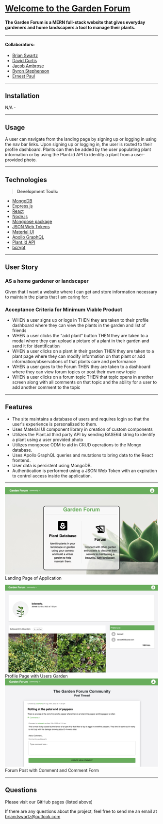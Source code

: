# [Welcome to the Garden Forum](https://gardenforum.herokuapp.com/)

#### The Garden Forum is a MERN full-stack website that gives everyday gardeners and home landscapers a tool to manage their plants.  

---

#### Collaborators:
*  [Brian Swartz](https://github.com/bdswartz)
*  [David Curtis](https://github.com/DavidebCurtis)
*  [Jacob Ambrose](https://github.com/jambrose0)
*  [Byron Stephenson](https://github.com/byron4455)
*  [Ernest Paul](https://github.com/Ernestpaul88)

---

## Installation
N/A - 

---

## Usage
A user can navigate from the landing page by signing up or logging in using the nav bar links.  Upon signing up or logging in, the user is routed to their profile dashboard.  Plants can then be added by the user populating plant information or by using the Plant.id API to identify a plant from a user-provided photo.

---

## Technologies

> <b>Development Tools:</b>
  * [MongoDB](https://www.mongodb.com/)
  * [Express.js](https://www.npmjs.com/package/express)
  * [React](https://reactjs.org/)
  * [Node.js](https://nodejs.org/en/)
  * [Mongoose package](https://www.npmjs.com/package/mongoose)
  * [JSON Web Tokens](https://www.npmjs.com/package/express-handlebars)
  * [Material UI](https://mui.com/)
  * [Apollo GraphQL](https://www.npmjs.com/package/apollo-graphql)
  * [Plant.id API](https://web.plant.id/)
  * [bcrypt](https://www.npmjs.com/package/bcrypt)

  ---

## User Story
### AS a home gardener or landscaper

Given that I want a website where I can get and store information necessary to maintain the plants that I am caring for:

### Acceptance Criteria for Minimum Viable Product

*  WHEN a user signs up or logs in
    THEN they are taken to their profile dashboard where they can view the plants in the garden and list of friends
*  WHEN a user clicks the “add plant” button
    THEN they are taken to a modal where they can upload a picture of a plant in their garden and send it for identification
*  WHEN a user clicks on a plant in their garden
    THEN they are taken to a plant page where they can modify information on that plant or add information/observations of that plants care and performance
*  WHEN a user goes to the Forum
    THEN they are taken to a dashboard where they can view forum topics or post their own new topic
*  WHEN a user clicks on a forum topic
    THEN that topic opens in another screen along with all comments on that topic and the ability for a user to add another comment to the topic

---

## Features
-  The site maintains a database of users and requires login so that the user's experience is personalized to them.
-  Uses Material UI component library in creation of custom components
-  Utilizes the Plant.id third party API by sending BASE64 string to identify a plant using a user provided photo
-  Utilizes mongoose ODM to aid in CRUD operations to the Mongo database.
-  Uses Apollo GraphQL queries and mutations to bring data to the React frontend.
-  User data is persistent using MongoDB.
-  Authentication is performed using a JSON Web Token with an expiration to control access inside the application.

---

![Landing Page](landing-page-ss.jpg)
Landing Page of Application

![Dashboard](profile-page-ss.jpg)
Profile Page with Users Garden
![Forum Post](forum-post-ss.jpg)
Forum Post with Comment and Comment Form

---

## Questions
Please visit our GitHub pages (listed above)

If there are any questions about the project,
feel free to send me an email at briandswartz@outlook.com